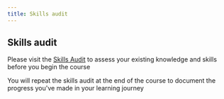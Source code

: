```yaml
---
title: Skills audit
---
```


## Skills audit

Please visit the [Skills Audit](https://verdantlearn.limesurvey.net/588457) to assess your existing knowledge and skills before you begin the course

You will repeat the skills audit at the end of the course to document the progress you've made in your learning journey

<!-- Is this embed from budibase working?  No!
<iframe src="http://206.189.13.45:10000/app_dev_a67c124073b24196972b5dbbfe4e8d07#/skillsaudit/new"> -->